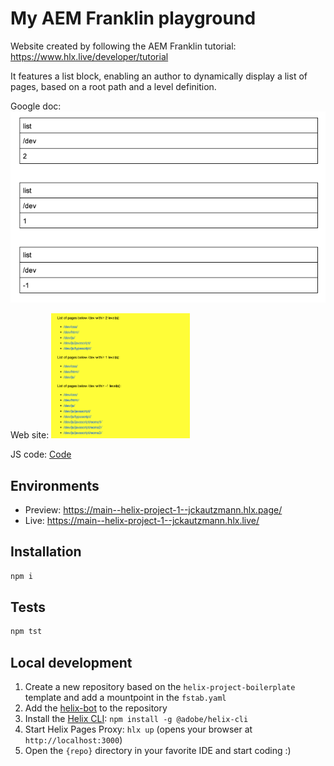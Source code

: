 # My AEM Franklin playground

Website created by following the AEM Franklin tutorial:
https://www.hlx.live/developer/tutorial

It features a list block, enabling an author to dynamically display a list of pages, based on a root path and a level definition.

Google doc:
![Authoring](list_author.png "Authoring")

Web site:
<img src="list_web.png" alt="page list on a web page" height="200"/>

JS code:
[Code](blocks/list/list.js)

## Environments
- Preview: https://main--helix-project-1--jckautzmann.hlx.page/
- Live: https://main--helix-project-1--jckautzmann.hlx.live/

## Installation

```sh
npm i
```

## Tests

```sh
npm tst
```

## Local development

1. Create a new repository based on the `helix-project-boilerplate` template and add a mountpoint in the `fstab.yaml`
1. Add the [helix-bot](https://github.com/apps/helix-bot) to the repository
1. Install the [Helix CLI](https://github.com/adobe/helix-cli): `npm install -g @adobe/helix-cli`
1. Start Helix Pages Proxy: `hlx up` (opens your browser at `http://localhost:3000`)
1. Open the `{repo}` directory in your favorite IDE and start coding :)
